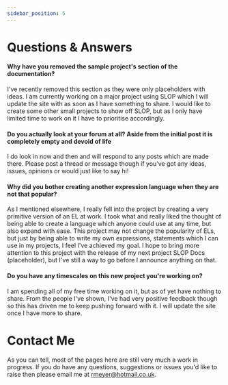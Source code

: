 ```yaml
---
sidebar_position: 5
---
```


# Questions & Answers
#### Why have you removed the sample project's section of the documentation?
I've recently removed this section as they were only placeholders with ideas. I am currently working on a major
project using SLOP which I will update the site with as soon as I have something to share. I would like to create
some other small projects to show off SLOP, but as I only have limited time to work on it I have to prioritise
accordingly.
#### Do you actually look at your forum at all? Aside from the initial post it is completely empty and devoid of life
I do look in now and then and will respond to any posts which are made there. Please post a thread or message though
if you've got any ideas, issues, opinions or would just like to say hi!
#### Why did you bother creating another expression language when they are not that popular?
As I mentioned elsewhere, I really fell into the project by creating a very primitive version of an EL at work. I 
took what and really liked the thought of being able to create a language which anyone could use at any time, but also
expand with ease. This project may not change the popularity of ELs, but just by being able to write my own expressions,
statements which I can use in my projects, I feel I've achieved my goal. I hope to bring more attention to this 
project with the release of my next project SLOP Docs (placeholder), but I've still a way to go before I announce 
anything on that.
#### Do you have any timescales on this new project you're working on?
I am spending all of my free time working on it, but as of yet have nothing to share. From the people I've shown, I've
had very positive feedback though so this has driven me to keep pushing forward with it. I will update the site once
I have more to share.

# Contact Me
As you can tell, most of the pages here are still very much a work in progress. If you do have any questions, 
suggestions or issues you'd like to raise then please email me at [rmeyer@hotmail.co.uk](mailto:rmeyer@hotmail.co.uk).